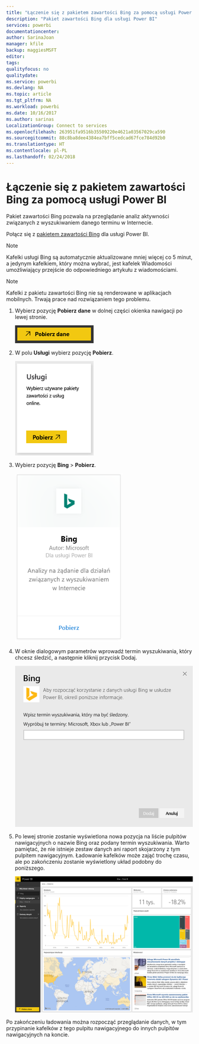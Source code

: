 ```yaml
---
title: "Łączenie się z pakietem zawartości Bing za pomocą usługi Power BI"
description: "Pakiet zawartości Bing dla usługi Power BI"
services: powerbi
documentationcenter: 
author: SarinaJoan
manager: kfile
backup: maggiesMSFT
editor: 
tags: 
qualityfocus: no
qualitydate: 
ms.service: powerbi
ms.devlang: NA
ms.topic: article
ms.tgt_pltfrm: NA
ms.workload: powerbi
ms.date: 10/16/2017
ms.author: sarinas
LocalizationGroup: Connect to services
ms.openlocfilehash: 263951fa9516b35509220e4621a03567029ca590
ms.sourcegitcommit: 88c8ba8dee4384ea7bff5cedcad67fce784d92b0
ms.translationtype: HT
ms.contentlocale: pl-PL
ms.lasthandoff: 02/24/2018
---
```

# <a name="connect-to-bing-with-power-bi"></a>Łączenie się z pakietem zawartości Bing za pomocą usługi Power BI
Pakiet zawartości Bing pozwala na przeglądanie analiz aktywności związanych z wyszukiwaniem danego terminu w Internecie.

Połącz się z [pakietem zawartości Bing](https://app.powerbi.com/groups/me/getdata/services/bing) dla usługi Power BI.

>[!NOTE]
>Kafelki usługi Bing są automatycznie aktualizowane mniej więcej co 5 minut, a jedynym kafelkiem, który można wybrać, jest kafelek Wiadomości umożliwiający przejście do odpowiedniego artykułu z wiadomościami. 

>[!NOTE]
>Kafelki z pakietu zawartości Bing nie są renderowane w aplikacjach mobilnych. Trwają prace nad rozwiązaniem tego problemu.

1. Wybierz pozycję **Pobierz dane** w dolnej części okienka nawigacji po lewej stronie.
   
    ![](media/service-connect-to-bing/getdata.png)
2. W polu **Usługi** wybierz pozycję **Pobierz**.
   
    ![](media/service-connect-to-bing/services.png)
3. Wybierz pozycję **Bing** > **Pobierz**.
   
    ![](media/service-connect-to-bing/bing.png)
4. W oknie dialogowym parametrów wprowadź termin wyszukiwania, który chcesz śledzić, a następnie kliknij przycisk Dodaj.
   
    ![](media/service-connect-to-bing/params.png)    
5. Po lewej stronie zostanie wyświetlona nowa pozycja na liście pulpitów nawigacyjnych o nazwie Bing oraz podany termin wyszukiwania. Warto pamiętać, że nie istnieje zestaw danych ani raport skojarzony z tym pulpitem nawigacyjnym. Ładowanie kafelków może zająć trochę czasu, ale po zakończeniu zostanie wyświetlony układ podobny do poniższego.
   
    ![](media/service-connect-to-bing/dashboard.png)

Po zakończeniu ładowania można rozpocząć przeglądanie danych, w tym przypinanie kafelków z tego pulpitu nawigacyjnego do innych pulpitów nawigacyjnych na koncie.

